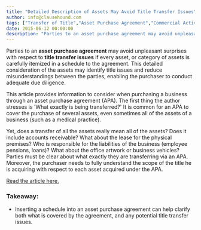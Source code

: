 ```yaml
---
title: "Detailed Description of Assets May Avoid Title Transfer Issues"
author: info@clausehound.com
tags: ["Transfer of Title","Asset Purchase Agreement","Commercial Activities","info@clausehound.com"]
date: 2015-06-12 00:00:00
description: "Parties to an asset purchase agreement may avoid unpleasant surprises with respect to title transfer issues if every asset, or category of assets is carefully itemized in a schedule to the agreement."
---
```




Parties to an **asset purchase agreement** may avoid unpleasant surprises with respect to **title transfer issues** if every asset, or category of assets is carefully itemized in a schedule to the agreement. This detailed consideration of the assets may identify title issues and reduce misunderstandings between the parties, enabling the purchaser to conduct adequate due diligence.

This article provides information to consider when purchasing a business through an asset purchase agreement (APA). The first thing the author stresses is 'What exactly is being transferred?' It is common for an APA to cover the purchase of several assets, even sometimes all of the assets of a business (such as a medical practice). 

Yet, does a transfer of all the assets really mean all of the assets? Does it include accounts receivable? What about the lease for the physical premises? Who is responsible for the liabilities of the business (employee pensions, loans)? What about the office artwork or business vehicles? Parties must be clear about what exactly they are transferring via an APA. Moreover, the purchaser needs to fully understand the scope of the title he is acquiring with respect to each asset acquired under the APA.

[Read the article here.](http://physiciansnews.com/2015/07/01/potential-traps-in-a-practice-sale-or-purchase/)

### Takeaway:
- Inserting a schedule into an asset purchase agreement can help clarify both what is covered by the agreement, and any potential title transfer issues.
